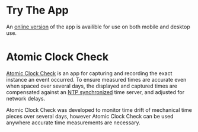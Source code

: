 # Try The App
An [online version](https://jamesmikesell.github.io/atomicTimeCheck/)  of the app is availible for use on both mobile and desktop use.


# Atomic Clock Check

[Atomic Clock Check](https://jamesmikesell.github.io/atomicTimeCheck/)  is an app for capturing and recording the exact instance an event occurred.  To ensure measured times are accurate even when spaced over several days, the displayed and captured times are compensated against an [NTP synchronized](https://en.wikipedia.org/wiki/Network_Time_Protocol) time server, and adjusted for network delays.

Atomic Clock Check was developed to monitor time drift of mechanical time pieces over several days, however Atomic Clock Check can be used anywhere accurate time measurements are necessary.

